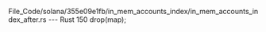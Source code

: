 File_Code/solana/355e09e1fb/in_mem_accounts_index/in_mem_accounts_index_after.rs --- Rust
                                                                                                                                                           150         drop(map);

